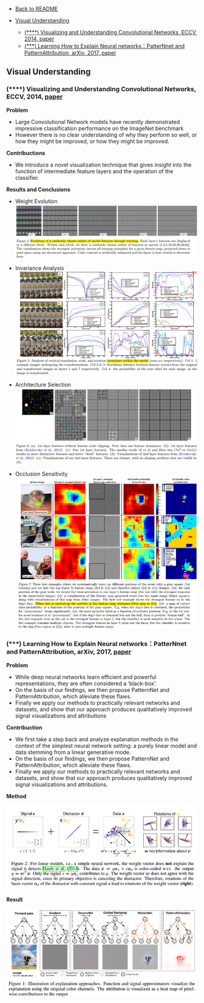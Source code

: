 - [Back to README](../../README.md)

- [Visual Understanding](#visual-understanding)
  - [(****) Visualizing and Understanding Convolutional Networks, ECCV, 2014, paper](#visualizing-and-understanding-convolutional-networks-eccv-2014-paper)
  - [(***) Learning How to Explain Neural networks：PatterNnet and PatternAttribution, arXiv, 2017, paper](#learning-how-to-explain-neural-networkspatternnet-and-patternattribution-arxiv-2017-paper)


## Visual Understanding

### (****) Visualizing and Understanding Convolutional Networks, ECCV, 2014, [paper](https://arxiv.org/abs/1311.2901)

**Problem**
- Large Convolutional Network models have recently demonstrated impressive classification performance on the ImageNet benchmark
- However there is no clear understanding of why they perform so well, or how they might be improved,  or how they might be improved.

**Contribuctions**
- We introduce a novel visualization technique that gives insight into the function of intermediate feature layers and the operation of the classifier.


**Results and Conclusions**
- Weight Evolution
  ![](../../images/classification/visual_understand/others_result_weights_evolution.png)

- Invariance Analysis
  ![](../../images/classification/visual_understand/others_result_invariance_analysis.png)

- Architecture Selection 
  ![](../../images/classification/visual_understand/others_result_feature_selection.png)

- Occlusion Sensitivity
  ![](../../images/classification/visual_understand/others_result_Occlusion&#32;Sensitivity.png)


### (***) Learning How to Explain Neural networks：PatterNnet and PatternAttribution, arXiv, 2017, [paper](https://arxiv.org/abs/1705.05598)

**Problem**

- While deep neural networks learn efficient and powerful representations, they are often considered a ‘black-box’. 
- On the basis of our findings, we then propose PatternNet and PatternAttribution, which alleviate these flaws.
- Finally we apply our methods to practically relevant networks and datasets, and show that our approach produces qualitatively improved signal visualizations and attributions


**Contribuction**

- We first take a step back and analyze explanation methods in the context of the simplest neural network setting: a purely linear model and data stemming from a linear generative mode.
- On the basis of our findings, we then propose PatternNet and PatternAttribution, which alleviate these flaws.
-  Finally we apply our methods to practically relevant networks and datasets, and show that our approach produces qualitatively improved signal visualizations and attributions.


**Method**

![](../../images/classification/visual_understand/patternnet_method_1.png)

**Result**

![](../../images/classification/visual_understand/patternnet_result_1.png)